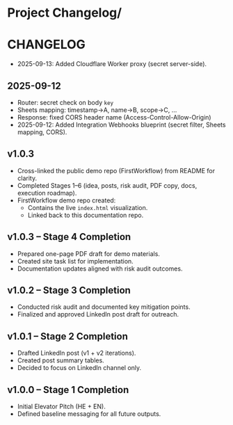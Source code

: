 # Project Changelog/
# CHANGELOG

- 2025-09-13: Added Cloudflare Worker proxy (secret server-side).

## 2025-09-12
- Router: secret check on body `key`
- Sheets mapping: timestamp→A, name→B, scope→C, ...
- Response: fixed CORS header name (Access-Control-Allow-Origin)
- 2025-09-12: Added Integration Webhooks blueprint (secret filter, Sheets mapping, CORS).


## v1.0.3
- Cross-linked the public demo repo (FirstWorkflow) from README for clarity.
- Completed Stages 1–6 (idea, posts, risk audit, PDF copy, docs, execution roadmap).
- FirstWorkflow demo repo created:
  - Contains the live `index.html` visualization.
  - Linked back to this documentation repo.

## v1.0.3 – Stage 4 Completion
- Prepared one-page PDF draft for demo materials.
- Created site task list for implementation.
- Documentation updates aligned with risk audit outcomes.

## v1.0.2 – Stage 3 Completion
- Conducted risk audit and documented key mitigation points.
- Finalized and approved LinkedIn post draft for outreach.

## v1.0.1 – Stage 2 Completion
- Drafted LinkedIn post (v1 + v2 iterations).
- Created post summary tables.
- Decided to focus on LinkedIn channel only.

## v1.0.0 – Stage 1 Completion
- Initial Elevator Pitch (HE + EN).
- Defined baseline messaging for all future outputs.
